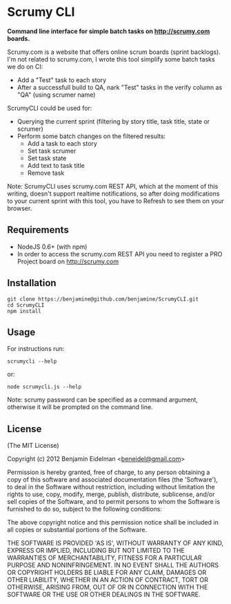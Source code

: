 Scrumy CLI
==============

**Command line interface for simple batch tasks on http://scrumy.com boards.**

Scrumy.com is a website that offers online scrum boards (sprint backlogs).
I'm not related to scrumy.com, I wrote this tool simplify some batch tasks we do on CI:
 - Add a "Test" task to each story
 - After a successfull build to QA, nark "Test" tasks in the verify column as "QA" (using scrumer name)

ScrumyCLI could be used for:

 - Querying the current sprint (filtering by story title, task title, state or scrumer)
 - Perform some batch changes on the filtered results:
   - Add a task to each story
   - Set task scrumer
   - Set task state
   - Add text to task title
   - Remove task

Note: ScrumyCLI uses scrumy.com REST API, which at the moment of this writing, doesn't support realtime notifications, so after doing modifications to your current sprint with this tool, you have to Refresh to see them on your browser.

## Requirements

 - NodeJS 0.6+ (with npm)
 - In order to access the scrumy.com REST API you need to register a PRO Project board on http://scrumy.com

## Installation

    git clone https://benjamine@github.com/benjamine/ScrumyCLI.git
    cd ScrumyCLI
    npm install

## Usage

For instructions run:

    scrumycli --help

or:

    node scrumycli.js --help

Note: scrumy password can be specified as a command argument, otherwise it will be prompted on the command line.

## License

(The MIT License)

Copyright (c) 2012 Benjamín Eidelman &lt;beneidel@gmail.com&gt;

Permission is hereby granted, free of charge, to any person obtaining
a copy of this software and associated documentation files (the
'Software'), to deal in the Software without restriction, including
without limitation the rights to use, copy, modify, merge, publish,
distribute, sublicense, and/or sell copies of the Software, and to
permit persons to whom the Software is furnished to do so, subject to
the following conditions:

The above copyright notice and this permission notice shall be
included in all copies or substantial portions of the Software.

THE SOFTWARE IS PROVIDED 'AS IS', WITHOUT WARRANTY OF ANY KIND,
EXPRESS OR IMPLIED, INCLUDING BUT NOT LIMITED TO THE WARRANTIES OF
MERCHANTABILITY, FITNESS FOR A PARTICULAR PURPOSE AND NONINFRINGEMENT.
IN NO EVENT SHALL THE AUTHORS OR COPYRIGHT HOLDERS BE LIABLE FOR ANY
CLAIM, DAMAGES OR OTHER LIABILITY, WHETHER IN AN ACTION OF CONTRACT,
TORT OR OTHERWISE, ARISING FROM, OUT OF OR IN CONNECTION WITH THE
SOFTWARE OR THE USE OR OTHER DEALINGS IN THE SOFTWARE.
